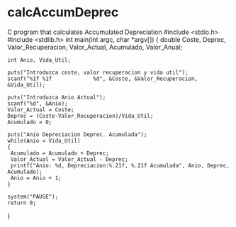 # calcAccumDeprec
C program that calculates Accumulated Depreciation
#include <stdio.h>
#include <stdlib.h>
int main(int argc, char *argv[])
{
   double Coste, Deprec,
          Valor_Recuperacion,
          Valor_Actual, 
          Acumulado,
          Valor_Anual;

    int Anio, Vida_Util;

    puts("Introduzca coste, valor recuperacion y vida util");
    scanf("%1f %1f             %d", &Coste, &Valor_Recuperacion, &Vida_Util);

    puts("Introduzca Anio Actual");
    scanf("%d", &Anio);
    Valor_Actual = Coste;
    Deprec = (Coste-Valor_Recuperacion)/Vida_Util;
    Acumulado = 0;

    puts("Anio Depreciacion Deprec. Acumulada");
    while(Anio < Vida_Util)
    {
     Acumulado = Acumulado + Deprec;
     Valor_Actual = Valor_Actual - Deprec;
     printf("Anio: %d, Depreciacion:%.21f, %.21f Acumulada", Anio, Deprec, Acumulado);
     Anio = Anio + 1;   
    }

    system("PAUSE");	
    return 0;
   
}
